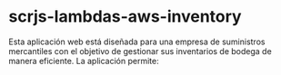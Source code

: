 # scrjs-lambdas-aws-inventory
Esta aplicación web está diseñada para una empresa de suministros mercantiles con el objetivo de gestionar sus inventarios de bodega de manera eficiente. La aplicación permite:
